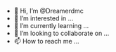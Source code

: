 - 👋 Hi, I’m @Dreamerdmc
- 👀 I’m interested in ...
- 🌱 I’m currently learning ...
- 💞️ I’m looking to collaborate on ...
- 📫 How to reach me ...

<!---
Dreamerdmc/Dreamerdmc is a ✨ special ✨ repository because its `README.md` (this file) appears on your GitHub profile.
You can click the Preview link to take a look at your changes.
--->
